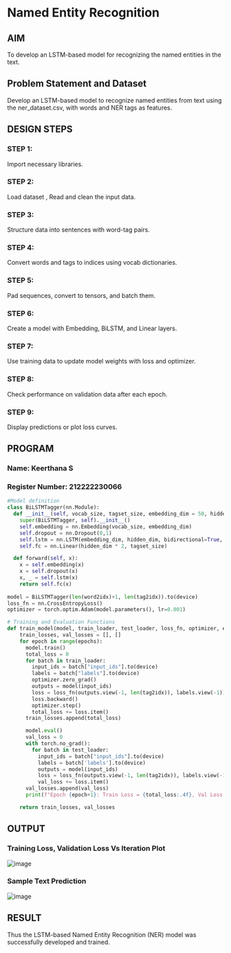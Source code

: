 # Named Entity Recognition

## AIM

To develop an LSTM-based model for recognizing the named entities in the text.

## Problem Statement and Dataset
Develop an LSTM-based model to recognize named entities from text using the ner_dataset.csv, with words and NER tags as features.

## DESIGN STEPS

### STEP 1:
Import necessary libraries.

### STEP 2:
Load dataset , Read and clean the input data.

### STEP 3:
Structure data into sentences with word-tag pairs.

### STEP 4:
Convert words and tags to indices using vocab dictionaries.

### STEP 5:
Pad sequences, convert to tensors, and batch them.

### STEP 6:
Create a model with Embedding, BiLSTM, and Linear layers.

### STEP 7:
Use training data to update model weights with loss and optimizer.

### STEP 8:
Check performance on validation data after each epoch.

### STEP 9:
Display predictions or plot loss curves.

## PROGRAM

### Name: Keerthana S
### Register Number: 212222230066

```python
#Model definition
class BiLSTMTagger(nn.Module):
  def __init__(self, vocab_size, tagset_size, embedding_dim = 50, hidden_dim = 100):
    super(BiLSTMTagger, self).__init__()
    self.embedding = nn.Embedding(vocab_size, embedding_dim)
    self.dropout = nn.Dropout(0,1)
    self.lstm = nn.LSTM(embedding_dim, hidden_dim, bidirectional=True, batch_first=True)
    self.fc = nn.Linear(hidden_dim * 2, tagset_size)

  def forward(self, x):
    x = self.embedding(x)
    x = self.dropout(x)
    x, _ = self.lstm(x)
    return self.fc(x)
        
model = BiLSTMTagger(len(word2idx)+1, len(tag2idx)).to(device)
loss_fn = nn.CrossEntropyLoss()
optimizer = torch.optim.Adam(model.parameters(), lr=0.001) 

# Training and Evaluation Functions
def train_model(model, train_loader, test_loader, loss_fn, optimizer, epochs=3):
    train_losses, val_losses = [], []
    for epoch in range(epochs):
      model.train()
      total_loss = 0
      for batch in train_loader:
        input_ids = batch["input_ids"].to(device)
        labels = batch["labels"].to(device)
        optimizer.zero_grad()
        outputs = model(input_ids)
        loss = loss_fn(outputs.view(-1, len(tag2idx)), labels.view(-1))
        loss.backward()
        optimizer.step()
        total_loss += loss.item()
      train_losses.append(total_loss)

      model.eval()
      val_loss = 0
      with torch.no_grad():
        for batch in test_loader:
          input_ids = batch["input_ids"].to(device)
          labels = batch['labels'].to(device)
          outputs = model(input_ids)
          loss = loss_fn(outputs.view(-1, len(tag2idx)), labels.view(-1))
          val_loss += loss.item()
      val_losses.append(val_loss)
      print(f"Epoch {epoch+1}: Train Loss = {total_loss:.4f}, Val Loss = {val_loss:.4f}")

    return train_losses, val_losses

```
## OUTPUT

### Training Loss, Validation Loss Vs Iteration Plot

![image](https://github.com/user-attachments/assets/839aded6-0656-4941-87e4-2b2f447988df)


### Sample Text Prediction

![image](https://github.com/user-attachments/assets/ff0962a1-0df9-43f2-9a9f-66da70cf4c52)


## RESULT
Thus the LSTM-based Named Entity Recognition (NER) model was successfully developed and trained.
